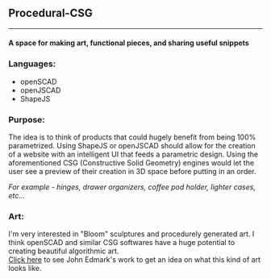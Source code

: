 <h2>Procedural-CSG</h2>
<hr>
<h4>A space for making art, functional pieces, and sharing useful snippets<h4>
<h3>Languages:</h3>
<p><ul>
 <li>openSCAD</li>
 <li>openJSCAD</li>
 <li>ShapeJS</li>
 </ul>
 </p>

<h3>Purpose:</h3>
<p>
The idea is to think of products that could hugely benefit from being 100% parametrized. Using ShapeJS or openJSCAD should allow for the creation of a website with an intelligent UI that feeds a parametric design. Using the aforementioned CSG (Constructive Solid Geometry) engines would let the user see a preview of their creation in 3D space before putting in an order.

<i>For example - hinges, drawer organizers, coffee pod holder, lighter cases, etc...</i>
<p>
 
<h3>Art:</h3>
<p>
I'm very interested in "Bloom" sculptures and procedurely generated art. I think openSCAD and similar CSG softwares have a huge potential to creating beautiful algorithmic art. 
<br/>
<a href="http://www.johnedmark.com/">Click here</a> to see John Edmark's work to get an idea on what this kind of art looks like.
</p>
